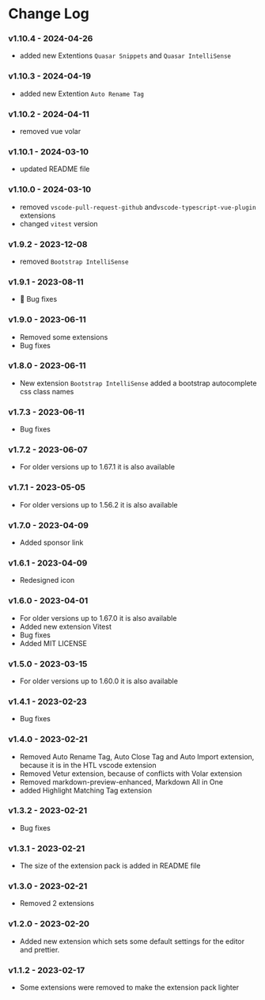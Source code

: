 # Change Log

### v1.10.4 - 2024-04-26

- added new Extentions `Quasar Snippets` and `Quasar IntelliSense`

### v1.10.3 - 2024-04-19

- added new Extention `Auto Rename Tag`

### v1.10.2 - 2024-04-11

- removed vue volar

### v1.10.1 - 2024-03-10

- updated README file

### v1.10.0 - 2024-03-10

- removed `vscode-pull-request-github` and`vscode-typescript-vue-plugin` extensions
- changed `vitest` version

### v1.9.2 - 2023-12-08

- removed `Bootstrap IntelliSense`

### v1.9.1 - 2023-08-11

- 🐛 Bug fixes

### v1.9.0 - 2023-06-11

- Removed some extensions
- Bug fixes

### v1.8.0 - 2023-06-11

- New extension `Bootstrap IntelliSense` added a bootstrap autocomplete css class names

### v1.7.3 - 2023-06-11

- Bug fixes

### v1.7.2 - 2023-06-07

- For older versions up to 1.67.1 it is also available

### v1.7.1 - 2023-05-05

- For older versions up to 1.56.2 it is also available

### v1.7.0 - 2023-04-09

- Added sponsor link

### v1.6.1 - 2023-04-09

- Redesigned icon

### v1.6.0 - 2023-04-01

- For older versions up to 1.67.0 it is also available
- Added new extension Vitest
- Bug fixes
- Added MIT LICENSE

### v1.5.0 - 2023-03-15

- For older versions up to 1.60.0 it is also available

### v1.4.1 - 2023-02-23

- Bug fixes

### v1.4.0 - 2023-02-21

- Removed Auto Rename Tag, Auto Close Tag and Auto Import extension, because it is in the HTL vscode extension
- Removed Vetur extension, because of conflicts with Volar extension
- Removed markdown-preview-enhanced, Markdown All in One
- added Highlight Matching Tag extension

### v1.3.2 - 2023-02-21

- Bug fixes

### v1.3.1 - 2023-02-21

- The size of the extension pack is added in README file

### v1.3.0 - 2023-02-21

- Removed 2 extensions

### v1.2.0 - 2023-02-20

- Added new extension which sets some default settings for the editor and prettier.

### v1.1.2 - 2023-02-17

- Some extensions were removed to make the extension pack lighter
